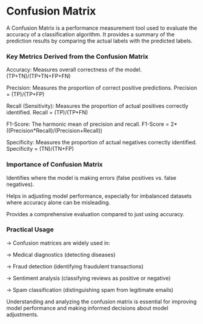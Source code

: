 # Confusion Matrix

A Confusion Matrix is a performance measurement tool used to evaluate the accuracy of a classification algorithm. It provides a summary of the prediction results by comparing the actual labels with the predicted labels.

### Key Metrics Derived from the Confusion Matrix

   Accuracy: Measures overall correctness of the model.
      (TP+TN)/(TP+TN+FP+FN)


   Precision: Measures the proportion of correct positive predictions.
      Precision = (TP)/(TP+FP)


   Recall (Sensitivity): Measures the proportion of actual positives correctly identified.
      Recall = (TP)/(TP+FN)


   F1-Score: The harmonic mean of precision and recall.
      F1-Score = 2*((Precision*Recall)/(Precision+Recall))


   Specificity: Measures the proportion of actual negatives correctly identified.
      Specificity = (TN)/(TN+FP)

### Importance of Confusion Matrix
   Identifies where the model is making errors (false positives vs. false negatives).

   Helps in adjusting model performance, especially for imbalanced datasets where accuracy 
   alone can be misleading.

   Provides a comprehensive evaluation compared to just using accuracy.

### Practical Usage

   -> Confusion matrices are widely used in:

   -> Medical diagnostics (detecting diseases)

   -> Fraud detection (identifying fraudulent transactions)

   -> Sentiment analysis (classifying reviews as positive or negative)

   -> Spam classification (distinguishing spam from legitimate emails)

Understanding and analyzing the confusion matrix is essential for improving model performance and making informed decisions about model adjustments.
